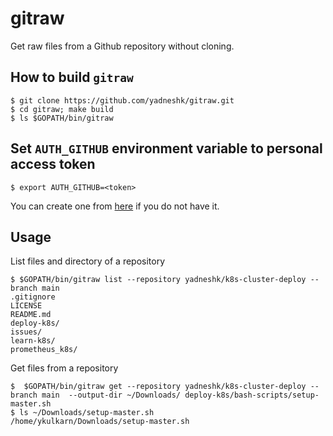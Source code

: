 # gitraw
Get raw files from a Github repository without cloning.

How to build `gitraw`
---------------------

    $ git clone https://github.com/yadneshk/gitraw.git
    $ cd gitraw; make build
    $ ls $GOPATH/bin/gitraw

Set `AUTH_GITHUB` environment variable to personal access token
--------------------------------------------------------------

    $ export AUTH_GITHUB=<token>

You can create one from [here](https://docs.github.com/en/authentication/keeping-your-account-and-data-secure/creating-a-personal-access-token) if you do not have it.

Usage
-----

List files and directory of a repository

    $ $GOPATH/bin/gitraw list --repository yadneshk/k8s-cluster-deploy --branch main
    .gitignore
    LICENSE
    README.md
    deploy-k8s/
    issues/
    learn-k8s/
    prometheus_k8s/

Get files from a repository

    $  $GOPATH/bin/gitraw get --repository yadneshk/k8s-cluster-deploy --branch main  --output-dir ~/Downloads/ deploy-k8s/bash-scripts/setup-master.sh
    $ ls ~/Downloads/setup-master.sh 
    /home/ykulkarn/Downloads/setup-master.sh
